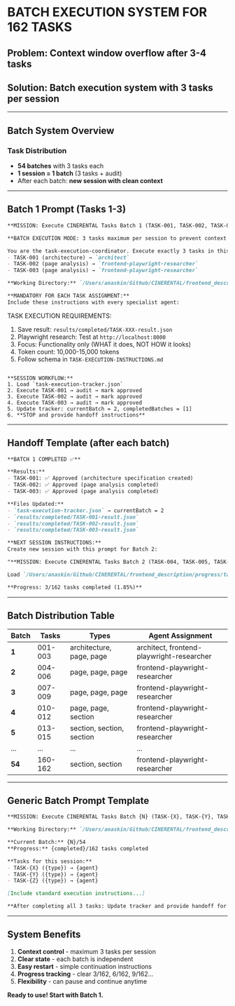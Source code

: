 # BATCH EXECUTION SYSTEM FOR 162 TASKS

## Problem: Context window overflow after 3-4 tasks

## Solution: Batch execution system with 3 tasks per session

---

## Batch System Overview

### Task Distribution

- **54 batches** with 3 tasks each
- **1 session = 1 batch** (3 tasks + audit)
- After each batch: **new session with clean context**

---

## Batch 1 Prompt (Tasks 1-3)

```markdown
**MISSION: Execute CINERENTAL Tasks Batch 1 (TASK-001, TASK-002, TASK-003)**

**BATCH EXECUTION MODE: 3 tasks maximum per session to prevent context overflow**

You are the task-execution-coordinator. Execute exactly 3 tasks in this session:
- TASK-001 (architecture) → `architect`
- TASK-002 (page analysis) → `frontend-playwright-researcher`
- TASK-003 (page analysis) → `frontend-playwright-researcher`

**Working Directory:** `/Users/anaskin/Github/CINERENTAL/frontend_description/`

**MANDATORY FOR EACH TASK ASSIGNMENT:**
Include these instructions with every specialist agent:

```

TASK EXECUTION REQUIREMENTS:

1. Save result: `results/completed/TASK-XXX-result.json`
2. Playwright research: Test at `http://localhost:8000`
3. Focus: Functionality only (WHAT it does, NOT HOW it looks)
4. Token count: 10,000-15,000 tokens
5. Follow schema in `TASK-EXECUTION-INSTRUCTIONS.md`

```text

**SESSION WORKFLOW:**
1. Load `task-execution-tracker.json`
2. Execute TASK-001 → audit → mark approved
3. Execute TASK-002 → audit → mark approved
4. Execute TASK-003 → audit → mark approved
5. Update tracker: currentBatch = 2, completedBatches = [1]
6. **STOP and provide handoff instructions**
```

---

## Handoff Template (after each batch)

```markdown
**BATCH 1 COMPLETED ✅**

**Results:**
- TASK-001: ✅ Approved (architecture specification created)
- TASK-002: ✅ Approved (page analysis completed)
- TASK-003: ✅ Approved (page analysis completed)

**Files Updated:**
- `task-execution-tracker.json` → currentBatch = 2
- `results/completed/TASK-001-result.json`
- `results/completed/TASK-002-result.json`
- `results/completed/TASK-003-result.json`

**NEXT SESSION INSTRUCTIONS:**
Create new session with this prompt for Batch 2:

"**MISSION: Execute CINERENTAL Tasks Batch 2 (TASK-004, TASK-005, TASK-006)**

Load `/Users/anaskin/Github/CINERENTAL/frontend_description/progress/task-execution-tracker.json` and continue with next 3 tasks..."

**Progress: 3/162 tasks completed (1.85%)**
```

---

## Batch Distribution Table

| Batch | Tasks | Types | Agent Assignment |
|-------|--------|-------|------------------|
| **1** | 001-003 | architecture, page, page | architect, frontend-playwright-researcher |
| **2** | 004-006 | page, page, page | frontend-playwright-researcher |
| **3** | 007-009 | page, page, page | frontend-playwright-researcher |
| **4** | 010-012 | page, page, section | frontend-playwright-researcher |
| **5** | 013-015 | section, section, section | frontend-playwright-researcher |
| ... | ... | ... | ... |
| **54** | 160-162 | section, section | frontend-playwright-researcher |

---

## Generic Batch Prompt Template

```markdown
**MISSION: Execute CINERENTAL Tasks Batch {N} (TASK-{X}, TASK-{Y}, TASK-{Z})**

**Working Directory:** `/Users/anaskin/Github/CINERENTAL/frontend_description/`

**Current Batch:** {N}/54
**Progress:** {completed}/162 tasks completed

**Tasks for this session:**
- TASK-{X} ({type}) → {agent}
- TASK-{Y} ({type}) → {agent}
- TASK-{Z} ({type}) → {agent}

[Include standard execution instructions...]

**After completing all 3 tasks: Update tracker and provide handoff for Batch {N+1}**
```

---

## System Benefits

1. **Context control** - maximum 3 tasks per session
2. **Clear state** - each batch is independent
3. **Easy restart** - simple continuation instructions
4. **Progress tracking** - clear 3/162, 6/162, 9/162...
5. **Flexibility** - can pause and continue anytime

**Ready to use! Start with Batch 1.**
